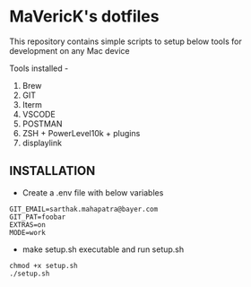 # MaVericK's dotfiles

This repository contains simple scripts to setup below tools for development on any Mac device

Tools installed -

1. Brew
2. GIT
3. Iterm
4. VSCODE
5. POSTMAN
6. ZSH + PowerLevel10k + plugins
7. displaylink

## INSTALLATION

- Create a .env file with below variables

```
GIT_EMAIL=sarthak.mahapatra@bayer.com
GIT_PAT=foobar
EXTRAS=on
MODE=work
```

- make setup.sh executable and run setup.sh

```
chmod +x setup.sh
./setup.sh
```
